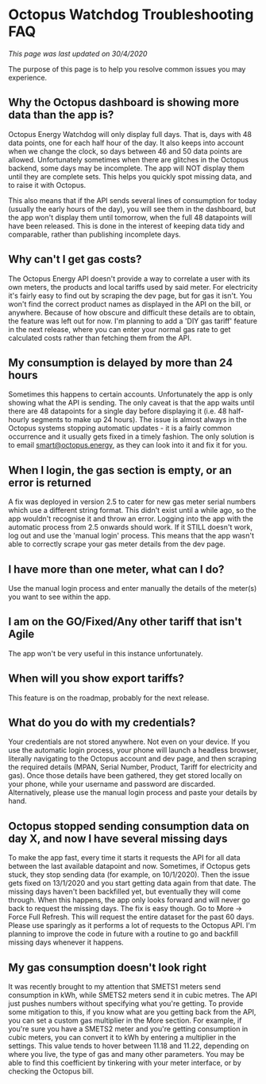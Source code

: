 # Octopus Watchdog Troubleshooting FAQ

_This page was last updated on 30/4/2020_

The purpose of this page is to help you resolve common issues you may experience.

## Why the Octopus dashboard is showing more data than the app is?

Octopus Energy Watchdog will only display full days. That is, days with 48 data points, one for each half hour of the day. It also keeps into account when we change the clock, so days between 46 and 50 data points are allowed.
Unfortunately sometimes when there are glitches in the Octopus backend, some days may be incomplete. The app will NOT display them until they are complete sets. This helps you quickly spot missing data, and to raise it with Octopus.

This also means that if the API sends several lines of consumption for today (usually the early hours of the day), you will see them in the dashboard, but the app won't display them until tomorrow, when the full 48 datapoints will have been released. This is done in the interest of keeping data tidy and comparable, rather than publishing incomplete days.

## Why can't I get gas costs?

The Octopus Energy API doesn't provide a way to correlate a user with its own meters, the products and local tariffs used by said meter. For electricity it's fairly easy to find out by scraping the dev page, but for gas it isn't. You won't find the correct product names as displayed in the API on the bill, or anywhere. Because of how obscure and difficult these details are to obtain, the feature was left out for now. I'm planning to add a 'DIY gas tariff' feature in the next release, where you can enter your normal gas rate to get calculated costs rather than fetching them from the API.

## My consumption is delayed by more than 24 hours

Sometimes this happens to certain accounts. Unfortunately the app is only showing what the API is sending. The only caveat is that the app waits until there are 48 datapoints for a single day before displaying it (i.e. 48 half-hourly segments to make up 24 hours). The issue is almost always in the Octopus systems stopping automatic updates - it is a fairly common occurrence and it usually gets fixed in a timely fashion. The only solution is to email smart@octopus.energy, as they can look into it and fix it for you.

## When I login, the gas section is empty, or an error is returned

A fix was deployed in version 2.5 to cater for new gas meter serial numbers which use a different string format. This didn't exist until a while ago, so the app wouldn't recognise it and throw an error. Logging into the app with the automatic process from 2.5 onwards should work. If it STILL doesn't work, log out and use the 'manual login' process. This means that the app wasn't able to correctly scrape your gas meter details from the dev page.

## I have more than one meter, what can I do?

Use the manual login process and enter manually the details of the meter(s) you want to see within the app.

## I am on the GO/Fixed/Any other tariff that isn't Agile

The app won't be very useful in this instance unfortunately.

## When will you show export tariffs?

This feature is on the roadmap, probably for the next release.

## What do you do with my credentials?

Your credentials are not stored anywhere. Not even on your device. If you use the automatic login process, your phone will launch a headless browser, literally navigating to the Octopus account and dev page, and then scraping the required details (MPAN, Serial Number, Product, Tariff for electricity and gas). Once those details have been gathered, they get stored locally on your phone, while your username and password are discarded. Alternatively, please use the manual login process and paste your details by hand.

## Octopus stopped sending consumption data on day X, and now I have several missing days

To make the app fast, every time it starts it requests the API for all data between the last available datapoint and now. Sometimes, if Octopus gets stuck, they stop sending data (for example, on 10/1/2020). Then the issue gets fixed on 13/1/2020 and you start getting data again from that date. The missing days haven't been backfilled yet, but eventually they will come through.
When this happens, the app only looks forward and will never go back to request the missing days. The fix is easy though. Go to More -> Force Full Refresh. This will request the entire dataset for the past 60 days. Please use sparingly as it performs a lot of requests to the Octopus API.
I'm planning to improve the code in future with a routine to go and backfill missing days whenever it happens.

## My gas consumption doesn't look right

It was recently brought to my attention that SMETS1 meters send consumption in kWh, while SMETS2 meters send it in cubic metres. The API just pushes numbers without specifying what you're getting. To provide some mitigation to this, if you know what are you getting back from the API, you can set a custom gas multiplier in the More section.
For example, if you're sure you have a SMETS2 meter and you're getting consumption in cubic meters, you can convert it to kWh by entering a multiplier in the settings. This value tends to hover between 11.18 and 11.22, depending on where you live, the type of gas and many other parameters.
You may be able to find this coefficient by tinkering with your meter interface, or by checking the Octopus bill.
